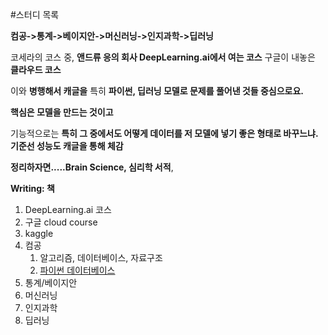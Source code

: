 #스터디 목록



**컴공->통계->베이지안->머신러닝->인지과학->딥러닝** 

코세라의 코스 중, **앤드류 응의 회사 DeepLearning.ai에서 여는 코스**  구글이 내놓은 **클라우드 코스**



이와 **병행해서 캐글을**  특히 **파이썬, 딥러닝 모델로 문제를 풀어낸 것들 중심으로요.**



**핵심은 모델을 만드는 것이고**

기능적으로는 **특히 그 중에서도 어떻게 데이터를 저 모델에 넣기 좋은 형태로 바꾸느냐. 기준선 성능도 캐글을 통해 체감** 


**정리하자면.....Brain Science, 심리학 서적**, 

**Writing: 책**

1. DeepLearning.ai 코스
2. 구글 cloud course
3. kaggle
4. 컴공
   1. 알고리즘, 데이터베이스, 자료구조
   2. [파이썬 데이터베이스]( https://www.coursera.org/learn/python-databases)
5. 통계/베이지안
6. 머신러닝
7. 인지과학
8. 딥러닝